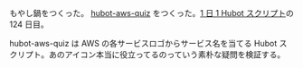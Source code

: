 もやし鍋をつくった。 [hubot-aws-quiz][gh:bouzuya/hubot-aws-quiz] をつくった。[1 日 1 Hubot スクリプト][hubot-script-per-day]の 124 日目。

hubot-aws-quiz は AWS の各サービスロゴからサービス名を当てる Hubot スクリプト。あのアイコン本当に役立ってるのっていう素朴な疑問を検証する。

[gh:bouzuya/hubot-aws-quiz]: https://github.com/bouzuya/hubot-aws-quiz
[hubot-script-per-day]: https://blog.bouzuya.net/posts?tags=hubot-script-per-day
